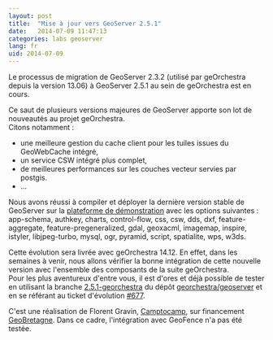 ```yaml
---
layout: post
title:  "Mise à jour vers GeoServer 2.5.1"
date:   2014-07-09 11:47:13
categories: labs geoserver
lang: fr
uid: 2014-07-09
---
```


Le processus de migration de GeoServer 2.3.2 (utilisé par geOrchestra depuis la version 13.06) à GeoServer 2.5.1 au sein de geOrchestra est en cours.

Ce saut de plusieurs versions majeures de GeoServer apporte son lot de nouveautés au projet geOrchestra.  
Citons notamment :
 * une meilleure gestion du cache client pour les tuiles issues du GeoWebCache intégré,
 * un service CSW intégré plus complet,
 * de meilleures performances sur les couches vecteur servies par postgis.
 * ...

<!--more-->

Nous avons réussi à compiler et déployer la dernière version stable de GeoServer sur la [plateforme de démonstration](http://sdi.georchestra.org/geoserver/web/) avec les options suivantes : app-schema, authkey, charts, control-flow, css, csw, dds, dxf, feature-aggregate, feature-pregeneralized, gdal, geoxacml, imagemap, inspire, istyler, libjpeg-turbo, mysql, ogr, pyramid, script, spatialite, wps, w3ds.

Cette évolution sera livrée avec geOrchestra 14.12. En effet, dans les semaines à venir, nous allons vérifier la bonne intégration de cette nouvelle version avec l'ensemble des composants de la suite geOrchestra.  
Pour les plus aventureux d'entre vous, il est d'ores et déjà possible de tester en utilisant la branche [2.5.1-georchestra](https://github.com/georchestra/geoserver/tree/2.5.1-georchestra) du dépôt [georchestra/geoserver](https://github.com/georchestra/geoserver/) et en se référant au ticket d'évolution [#677](https://github.com/georchestra/georchestra/issues/677).  

C'est une réalisation de Florent Gravin,  [Camptocamp](http://www.camptocamp.com/geospatial/), sur financement [GeoBretagne](http://cms.geobretagne.fr/). Dans ce cadre, l'intégration avec GeoFence n'a pas été testée.
